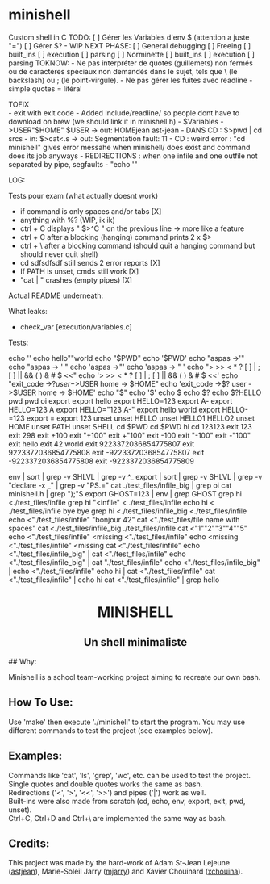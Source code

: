 # minishell
Custom shell in C
TODO:
[ ] Gérer les Variables d'env $ (attention a juste "=")
[ ] Gérer $? - WIP
NEXT PHASE: 
[ ] General debugging
[ ] Freeing
	[ ] built_ins
	[ ] execution
	[ ] parsing
[ ] Norminette
	[ ] built_ins
	[ ] execution
	[ ] parsing
TOKNOW: 
	- Ne pas interpréter de quotes (guillemets) non fermés ou de caractères spéciaux non demandés dans le sujet, tels que \ (le backslash) ou ; (le point-virgule).
	- Ne pas gérer les fuites avec readline
	- simple quotes = litéral

 TOFIX  
	- exit with exit code
	- Added Include/readline/ so people dont have to download on brew (we should link it in minishell.h)
	- $Variables
		- $>$USER"$HOME" $USER  ->  out: HOMEjean ast-jean
	- DANS CD : $>pwd | cd srcs
	- in:	$>cat<.s -> out:	Segmentation fault: 11
	- CD : weird error : "cd minishell" gives error messahe when minishell/ does exist and command does its job anyways
	- REDIRECTIONS : when one infile and one outfile not separated by pipe, segfaults
	- "echo '"



 LOG:

 Tests pour exam (what actually doesnt work)
 - if command is only spaces and/or tabs [X]
 - anything with %? (WIP, ik ik)
 - ctrl + C displays " $>^C " on the previous line -> more like a feature
 - ctrl + C after a blocking (hanging) command prints 2 x $> 
 - ctrl + \ after a blocking command (should quit a hanging command but should never quit shell)
 - cd sdfsdfsdf still sends 2 error reports [X]
 - If PATH is unset, cmds still work [X]
 - "cat | " crashes (empty pipes) [X]



Actual README underneath:

What leaks:

- check_var  [execution/variables.c]






Tests:

echo ''
echo hello""world
echo "$PWD"
echo '$PWD'
echo "aspas ->'"
echo "aspas -> ' "
echo 'aspas ->"'
echo 'aspas -> " '
echo "> >> < * ? [ ] | ; [ ] || && ( ) & # $  <<"
echo '> >> < * ? [ ] | ; [ ] || && ( ) & # $  <<'
echo "exit_code ->$? user ->$USER home -> $HOME"
echo 'exit_code ->$? user ->$USER home -> $HOME'
echo "$"
echo '$'
echo $
echo $?
echo $?HELLO
pwd
pwd oi
export
export hello
export HELLO=123
export A-
export HELLO=123 A
export HELLO="123 A-"
export hello world
export HELLO-=123
export =
export 123
unset
unset HELLO
unset HELLO1 HELLO2
unset HOME
unset PATH
unset SHELL
cd $PWD
cd $PWD hi
cd 123123
exit 123
exit 298
exit +100
exit "+100"
exit +"100"
exit -100
exit "-100"
exit -"100"
exit hello
exit 42 world
exit 9223372036854775807
exit 9223372036854775808
exit -9223372036854775807
exit -9223372036854775808
exit -9223372036854775809

env | sort | grep -v SHLVL | grep -v ^_
export | sort | grep -v SHLVL | grep -v "declare -x _" | grep -v "PS.="
cat ./test_files/infile_big | grep oi
cat minishell.h | grep ");"$
export GHOST=123 | env | grep GHOST
grep hi <./test_files/infile
grep hi "<infile" <         ./test_files/infile
echo hi < ./test_files/infile bye bye
grep hi <./test_files/infile_big <./test_files/infile
echo <"./test_files/infile" "bonjour       42"
cat <"./test_files/file name with spaces"
cat <./test_files/infile_big ./test_files/infile
cat <"1""2""3""4""5"
echo <"./test_files/infile" <missing <"./test_files/infile"
echo <missing <"./test_files/infile" <missing
cat <"./test_files/infile"
echo <"./test_files/infile_big" | cat <"./test_files/infile"
echo <"./test_files/infile_big" | cat "./test_files/infile"
echo <"./test_files/infile_big" | echo <"./test_files/infile"
echo hi | cat <"./test_files/infile"
cat <"./test_files/infile" | echo hi
cat <"./test_files/infile" | grep hello










<h1 align="center">MINISHELL</h1>
<h2 align="center">Un shell minimaliste</h2>
## Why:

Minishell is a school team-working project aiming to recreate our own bash.


## How To Use:

Use 'make' then execute './minishell' to start the program. You may use different commands to test the project (see examples below). 


## Examples:

Commands like 'cat', 'ls', 'grep', 'wc', etc. can be used to test the project.<br>
Single quotes and double quotes works the same as bash.<br>
Redirections ('<', '>', '<<', '>>') and pipes ('|') work as well.<br>
Built-ins were also made from scratch (cd, echo, env, export, exit, pwd, unset).<br>
Ctrl+C, Ctrl+D and Ctrl+\ are implemented the same way as bash.<br>


## Credits:

This project was made by the hard-work of Adam St-Jean Lejeune ([astjean](https://github.com/ast-jean)), Marie-Soleil Jarry ([mjarry](https://github.com/mariejarry)) and Xavier Chouinard ([xchouina](https://github.com/xchouina)).
